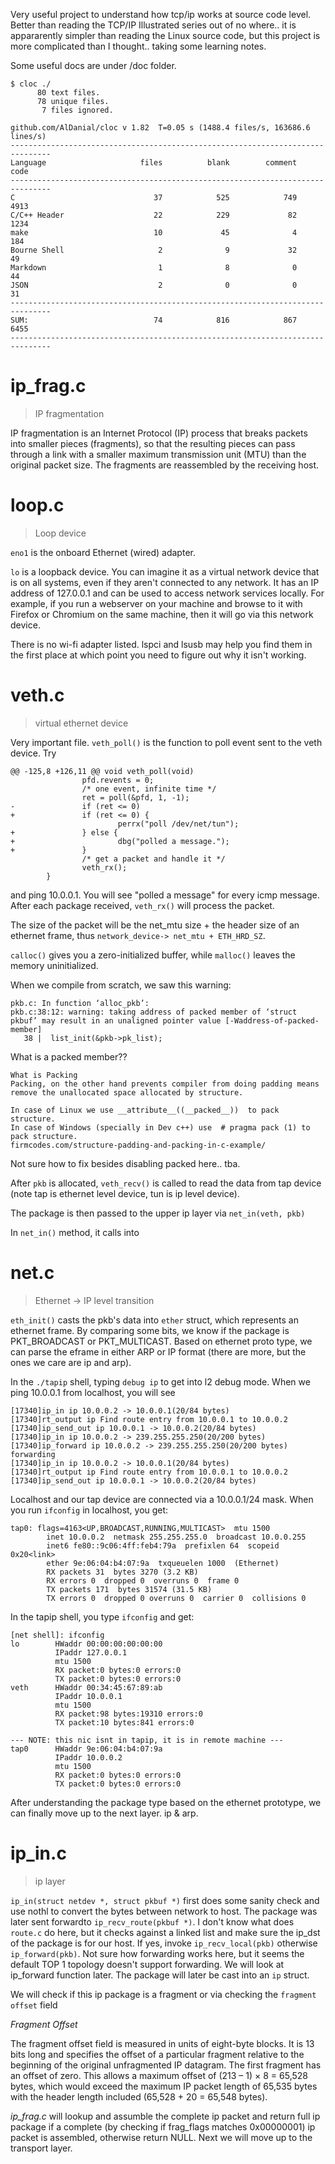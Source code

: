 Very useful project to understand how tcp/ip works at source code level. Better than reading the TCP/IP Illustrated series out of no where.. it is appararently simpler than reading the Linux source code, but this project is more complicated than I thought.. taking some learning notes.

Some useful docs are under /doc folder.

```
$ cloc ./
      80 text files.
      78 unique files.
       7 files ignored.

github.com/AlDanial/cloc v 1.82  T=0.05 s (1488.4 files/s, 163686.6 lines/s)
-------------------------------------------------------------------------------
Language                     files          blank        comment           code
-------------------------------------------------------------------------------
C                               37            525            749           4913
C/C++ Header                    22            229             82           1234
make                            10             45              4            184
Bourne Shell                     2              9             32             49
Markdown                         1              8              0             44
JSON                             2              0              0             31
-------------------------------------------------------------------------------
SUM:                            74            816            867           6455
-------------------------------------------------------------------------------
```

# ip_frag.c

> IP fragmentation

IP fragmentation is an Internet Protocol (IP) process that breaks packets into smaller pieces (fragments), so that the resulting pieces can pass through a link with a smaller maximum transmission unit (MTU) than the original packet size. The fragments are reassembled by the receiving host.

# loop.c

> Loop device

`eno1` is the onboard Ethernet (wired) adapter.

`lo` is a loopback device. You can imagine it as a virtual network device that is on all systems, even if they aren't connected to any network. It has an IP address of 127.0.0.1 and can be used to access network services locally. For example, if you run a webserver on your machine and browse to it with Firefox or Chromium on the same machine, then it will go via this network device.

There is no wi-fi adapter listed. lspci and lsusb may help you find them in the first place at which point you need to figure out why it isn't working.

# veth.c

> virtual ethernet device

Very important file. `veth_poll()` is the function to poll event sent to the veth device.
Try
```
@@ -125,8 +126,11 @@ void veth_poll(void)
                pfd.revents = 0;
                /* one event, infinite time */
                ret = poll(&pfd, 1, -1);
-               if (ret <= 0)
+               if (ret <= 0) {
                        perrx("poll /dev/net/tun");
+               } else {
+                       dbg("polled a message.");
+               }
                /* get a packet and handle it */
                veth_rx();
        }
```
and ping 10.0.0.1. You will see "polled a message" for every icmp message. After each package received, `veth_rx()` will process the packet.

The size of the packet will be the net_mtu size + the header size of an ethernet frame, thus `network_device-> net_mtu + ETH_HRD_SZ`.

`calloc()` gives you a zero-initialized buffer, while `malloc()` leaves the memory uninitialized.

When we compile from scratch, we saw this warning:
```
pkb.c: In function ‘alloc_pkb’:
pkb.c:38:12: warning: taking address of packed member of ‘struct pkbuf’ may result in an unaligned pointer value [-Waddress-of-packed-member]
   38 |  list_init(&pkb->pk_list);
```
What is a packed member??
```
What is Packing
Packing, on the other hand prevents compiler from doing padding means remove the unallocated space allocated by structure.

In case of Linux we use __attribute__((__packed__))  to pack structure.
In case of Windows (specially in Dev c++) use  # pragma pack (1) to pack structure.
firmcodes.com/structure-padding-and-packing-in-c-example/
```
Not sure how to fix besides disabling packed here.. tba.

After `pkb` is allocated, `veth_recv()` is called to read the data from tap device (note tap is ethernet level device, tun is ip level device).

The package is then passed to the upper ip layer via `net_in(veth, pkb)`

In `net_in()` method, it calls into

# net.c

> Ethernet -> IP level transition

`eth_init()` casts the pkb's data into `ether` struct, which represents an ethernet frame. By comparing some bits, we know if the package is PKT_BROADCAST or PKT_MULTICAST. Based on ethernet proto type, we can parse the eframe in either ARP or IP format (there are more, but the ones we care are ip and arp).

In the `./tapip` shell, typing `debug ip` to get into l2 debug mode. When we ping 10.0.0.1 from localhost, you will see
```
[17340]ip_in ip 10.0.0.2 -> 10.0.0.1(20/84 bytes)
[17340]rt_output ip Find route entry from 10.0.0.1 to 10.0.0.2
[17340]ip_send_out ip 10.0.0.1 -> 10.0.0.2(20/84 bytes)
[17340]ip_in ip 10.0.0.2 -> 239.255.255.250(20/200 bytes)
[17340]ip_forward ip 10.0.0.2 -> 239.255.255.250(20/200 bytes) forwarding
[17340]ip_in ip 10.0.0.2 -> 10.0.0.1(20/84 bytes)
[17340]rt_output ip Find route entry from 10.0.0.1 to 10.0.0.2
[17340]ip_send_out ip 10.0.0.1 -> 10.0.0.2(20/84 bytes)
```
Localhost and our tap device are connected via a 10.0.0.1/24 mask. When you run `ifconfig` in localhost, you get:
```
tap0: flags=4163<UP,BROADCAST,RUNNING,MULTICAST>  mtu 1500
        inet 10.0.0.2  netmask 255.255.255.0  broadcast 10.0.0.255
        inet6 fe80::9c06:4ff:feb4:79a  prefixlen 64  scopeid 0x20<link>
        ether 9e:06:04:b4:07:9a  txqueuelen 1000  (Ethernet)
        RX packets 31  bytes 3270 (3.2 KB)
        RX errors 0  dropped 0  overruns 0  frame 0
        TX packets 171  bytes 31574 (31.5 KB)
        TX errors 0  dropped 0 overruns 0  carrier 0  collisions 0
```
In the tapip shell, you type `ifconfig` and get:
```
[net shell]: ifconfig
lo        HWaddr 00:00:00:00:00:00
          IPaddr 127.0.0.1
          mtu 1500
          RX packet:0 bytes:0 errors:0
          TX packet:0 bytes:0 errors:0
veth      HWaddr 00:34:45:67:89:ab
          IPaddr 10.0.0.1
          mtu 1500
          RX packet:98 bytes:19310 errors:0
          TX packet:10 bytes:841 errors:0

--- NOTE: this nic isnt in tapip, it is in remote machine ---
tap0      HWaddr 9e:06:04:b4:07:9a
          IPaddr 10.0.0.2
          mtu 1500
          RX packet:0 bytes:0 errors:0
          TX packet:0 bytes:0 errors:0
```

After understanding the package type based on the ethernet prototype, we can finally move up to the next layer. ip & arp.

# ip_in.c

> ip layer

`ip_in(struct netdev *, struct pkbuf *)` first does some sanity check and use nothl to convert the bytes between network to host. The package was later sent forwardto `ip_recv_route(pkbuf *)`. I don't know what does `route.c` do here, but it checks against a linked list and make sure the ip_dst of the package is for our host. If yes, invoke `ip_recv_local(pkb)` otherwise `ip_forward(pkb)`. Not sure how forwarding works here, but it seems the default TOP 1 topology doesn't support forwarding. We will look at ip_forward function later. The package will later be cast into an `ip` struct.

We will check if this ip package is a fragment or via checking the `fragment offset` field

*Fragment Offset*

The fragment offset field is measured in units of eight-byte blocks. It is 13 bits long and specifies the offset of a particular fragment relative to the beginning of the original unfragmented IP datagram. The first fragment has an offset of zero. This allows a maximum offset of (213 – 1) × 8 = 65,528 bytes, which would exceed the maximum IP packet length of 65,535 bytes with the header length included (65,528 + 20 = 65,548 bytes).

_ip_frag.c_ will lookup and assumble the complete ip packet and return full ip package if a complete (by checking if frag_flags matches 0x00000001) ip packet is assembled, otherwise return NULL. Next we will move up to the transport layer.